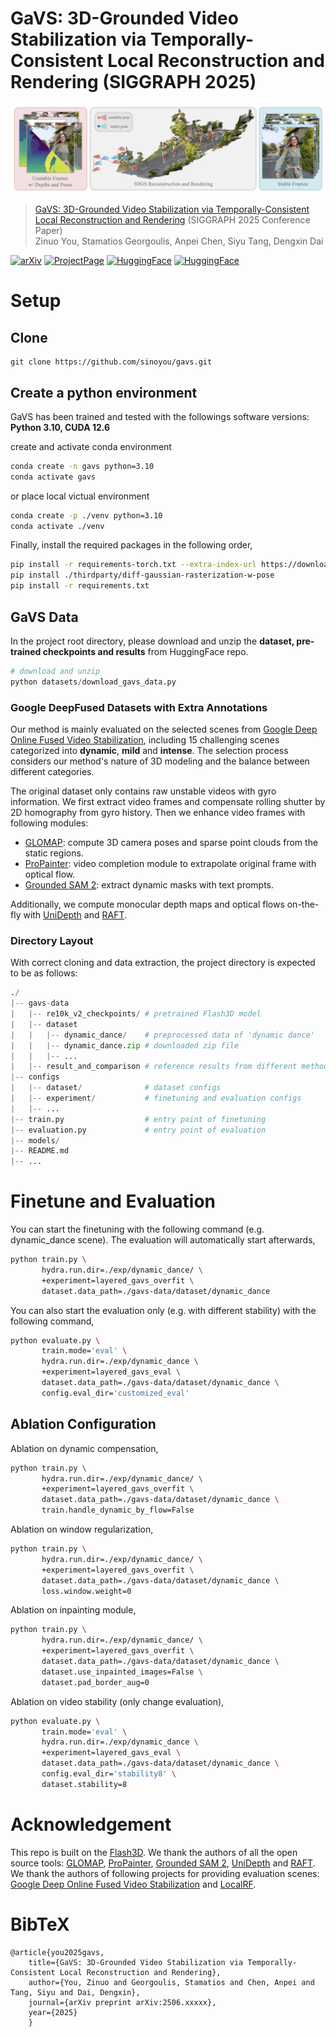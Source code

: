
# GaVS: 3D-Grounded Video Stabilization via Temporally-Consistent Local Reconstruction and Rendering (SIGGRAPH 2025)

<p align="center">
  <img src="assets/teaser.png" />
</p>


> [GaVS: 3D-Grounded Video Stabilization via Temporally-Consistent Local Reconstruction and Rendering](https://drive.google.com/file/d/1EODPfxaPR-fBLhlAVOdTHz7MTe9XBTJk/view?usp=sharing) (SIGGRAPH 2025 Conference Paper)  
> Zinuo You,  Stamatios Georgoulis,  Anpei Chen,  Siyu Tang,  Dengxin Dai

[![arXiv](https://img.shields.io/badge/arXiv-paper-blue?logo=arxiv&color=%23B31B1B)](https://drive.google.com/file/d/1EODPfxaPR-fBLhlAVOdTHz7MTe9XBTJk/view?usp=drive_link)
[![ProjectPage](https://img.shields.io/badge/Project_Page-GaVS-blue)](https://sinoyou.github.io/gavs/)
[![HuggingFace](https://img.shields.io/badge/%F0%9F%A4%97%20HuggingFace-Dataset-yellow)](https://huggingface.co/datasets/sinoyou/gavs-data/tree/main/dataset)
[![HuggingFace](https://img.shields.io/badge/%F0%9F%A4%97%20HuggingFace-Results-yellow)](https://huggingface.co/datasets/sinoyou/gavs-data/tree/main/result_and_comparison)


# Setup

## Clone

```
git clone https://github.com/sinoyou/gavs.git
```

## Create a python environment

GaVS has been trained and tested with the followings software versions: **Python 3.10, CUDA 12.6**

create and activate conda environment 

```sh
conda create -n gavs python=3.10
conda activate gavs
```

or place local victual environment

```sh
conda create -p ./venv python=3.10
conda activate ./venv
```

Finally, install the required packages in the following order, 

```sh
pip install -r requirements-torch.txt --extra-index-url https://download.pytorch.org/whl/cu126
pip install ./thirdparty/diff-gaussian-rasterization-w-pose
pip install -r requirements.txt
```

## GaVS Data

In the project root directory, please download and unzip the **dataset, pre-trained checkpoints and results** from HuggingFace repo. 

```python
# download and unzip
python datasets/download_gavs_data.py
```

### Google DeepFused Datasets with Extra Annotations

Our method is mainly evaluated on the selected scenes from [Google Deep Online Fused Video Stabilization](https://zhmeishi.github.io/dvs/), including  15 challenging scenes categorized into **dynamic**, **mild** and **intense**. The selection process considers our method's nature of 3D modeling and the balance between different categories. 

The original dataset only contains raw unstable videos with gyro information. We first extract video frames and compensate rolling shutter by 2D homography from gyro history. Then we enhance video frames with following modules:

- [GLOMAP](https://github.com/sczhou/ProPainter): compute 3D camera poses and sparse point clouds from the static regions. 
- [ProPainter](https://github.com/sczhou/ProPainter): video completion module to extrapolate original frame with optical flow. 
- [Grounded SAM 2](https://github.com/IDEA-Research/Grounded-SAM-2): extract dynamic masks with text prompts. 

Additionally, we compute monocular depth maps and optical flows on-the-fly with [UniDepth](https://github.com/lpiccinelli-eth/UniDepth) and [RAFT](https://github.com/princeton-vl/RAFT). 

### Directory Layout

With correct cloning and data extraction, the project directory is expected to be as follows:

```python
./
|-- gavs-data 
|   |-- re10k_v2_checkpoints/ # pretrained Flash3D model
|   |-- dataset
|   |   |-- dynamic_dance/    # preprocessed data of 'dynamic dance'
|   |   |-- dynamic_dance.zip # downloaded zip file 
|   |   |-- ...
|   |-- result_and_comparison # reference results from different methods
|-- configs
|   |-- dataset/              # dataset configs
|   |-- experiment/           # finetuning and evaluation configs
|   |-- ...
|-- train.py                  # entry point of finetuning
|-- evaluation.py             # entry point of evaluation
|-- models/
|-- README.md
|-- ...
```



# Finetune and Evaluation

You can start the finetuning with the following command (e.g. dynamic_dance scene). The evaluation will automatically start afterwards,  

```bash
python train.py \
       hydra.run.dir=./exp/dynamic_dance/ \
       +experiment=layered_gavs_overfit \
       dataset.data_path=./gavs-data/dataset/dynamic_dance
```

You can also start the evaluation only (e.g. with different stability) with the following command, 

```bash
python evaluate.py \
       train.mode='eval' \
       hydra.run.dir=./exp/dynamic_dance \
       +experiment=layered_gavs_eval \
       dataset.data_path=./gavs-data/dataset/dynamic_dance \
       config.eval_dir='customized_eval'
```

## Ablation Configuration

Ablation on dynamic compensation, 

```bash
python train.py \
       hydra.run.dir=./exp/dynamic_dance/ \
       +experiment=layered_gavs_overfit \
       dataset.data_path=./gavs-data/dataset/dynamic_dance \
       train.handle_dynamic_by_flow=False
```

Ablation on window regularization, 

```bash
python train.py \
       hydra.run.dir=./exp/dynamic_dance/ \
       +experiment=layered_gavs_overfit \
       dataset.data_path=./gavs-data/dataset/dynamic_dance \
       loss.window.weight=0
```

Ablation on inpainting module, 

```bash
python train.py \
       hydra.run.dir=./exp/dynamic_dance/ \
       +experiment=layered_gavs_overfit \
       dataset.data_path=./gavs-data/dataset/dynamic_dance \
       dataset.use_inpainted_images=False \
       dataset.pad_border_aug=0
```

Ablation on video stability (only change evaluation), 

```bash
python evaluate.py \
       train.mode='eval' \
       hydra.run.dir=./exp/dynamic_dance \
       +experiment=layered_gavs_eval \
       dataset.data_path=./gavs-data/dataset/dynamic_dance \
       config.eval_dir='stability8' \
       dataset.stability=8
```

# Acknowledgement

This repo is built on the [Flash3D](https://github.com/eldar/flash3d). We thank the authors of all the open source tools: [GLOMAP](https://github.com/sczhou/ProPainter), [ProPainter](https://github.com/sczhou/ProPainter), [Grounded SAM 2](https://github.com/IDEA-Research/Grounded-SAM-2), [UniDepth](https://github.com/lpiccinelli-eth/UniDepth) and [RAFT](https://github.com/princeton-vl/RAFT). We thank the authors of following projects for providing evaluation scenes: [Google Deep Online Fused Video Stabilization](https://zhmeishi.github.io/dvs/) and [LocalRF](https://github.com/facebookresearch/localrf). 



# BibTeX

```
@article{you2025gavs,
    title={GaVS: 3D-Grounded Video Stabilization via Temporally-Consistent Local Reconstruction and Rendering},
    author={You, Zinuo and Georgoulis, Stamatios and Chen, Anpei and Tang, Siyu and Dai, Dengxin},
    journal={arXiv preprint arXiv:2506.xxxxx},
    year={2025}
    }
```